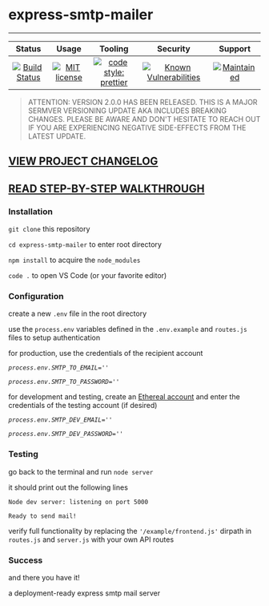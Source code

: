 # express-smtp-mailer

***

| Status | Usage | Tooling | Security | Support |
| :----: | :---: | :-----: | :------: | :-----: |
| [![Build Status](https://travis-ci.com/killshot13/express-smtp-mailer.svg?branch=main)](https://travis-ci.com/killshot13/express-smtp-mailer) | [![MIT license](https://img.shields.io/badge/License-MIT-blue.svg)](https://lbesson.mit-license.org/) | [![code style: prettier](https://img.shields.io/badge/code_style-prettier-ff69b4.svg?style=flat-square)](https://github.com/prettier/prettier) | [![Known Vulnerabilities](https://snyk.io/test/github/killshot13/express-smtp-mailer/badge.svg)](https://snyk.io/test/github/killshot13/express-smtp-mailer) | [![Maintained](https://img.shields.io/badge/Maintained%3F-yes-green.svg)](https://github.com/killshot13/express-smtp-mailer/graphs/traffic) |

>ATTENTION: VERSION 2.0.0 HAS BEEN RELEASED. THIS IS A MAJOR SERMVER VERSIONING UPDATE AKA INCLUDES BREAKING CHANGES. PLEASE BE AWARE AND DON'T HESITATE TO REACH OUT IF YOU ARE EXPERIENCING NEGATIVE SIDE-EFFECTS FROM THE LATEST UPDATE.

## [VIEW PROJECT CHANGELOG](https://github.com/killshot13/express-smtp-mailer/wiki/Version-Release-Notes)
## [READ STEP-BY-STEP WALKTHROUGH](https://daily.dev/posts/how-to-build-an-smtp-mail-server-with-express-node-and-gmail)

### Installation

`git clone` this repository

`cd express-smtp-mailer` to enter root directory

`npm install` to acquire the `node_modules`

`code .` to open VS Code (or your favorite editor)

### Configuration

create a new `.env` file in the root directory

use the `process.env` variables defined in the `.env.example` and `routes.js` files to setup authentication

for production, use the credentials of the recipient account

_`process.env.SMTP_TO_EMAIL=''`_

_`process.env.SMTP_TO_PASSWORD=''`_

for development and testing, create an [Ethereal account](https://ethereal.email/create) and enter the credentials of the testing account (if desired)

_`process.env.SMTP_DEV_EMAIL=''`_

_`process.env.SMTP_DEV_PASSWORD=''`_

### Testing

go back to the terminal and run `node server`

it should print out the following lines

`Node dev server: listening on port 5000`

`Ready to send mail!`

verify full functionality by replacing the `'/example/frontend.js'` dirpath in `routes.js` and `server.js` with your own API routes

### Success

and there you have it!

a deployment-ready express smtp mail server
